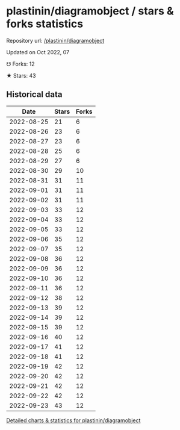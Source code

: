 # plastinin/diagramobject / stars & forks statistics

Repository url: [/plastinin/diagramobject](https://github.com/plastinin/diagramobject)

Updated on Oct 2022, 07

☋ Forks: 12

★ Stars: 43

## Historical data
| Date | Stars | Forks |
|------|-------|-------|
| 2022-08-25 | 21 | 6 | 
| 2022-08-26 | 23 | 6 | 
| 2022-08-27 | 23 | 6 | 
| 2022-08-28 | 25 | 6 | 
| 2022-08-29 | 27 | 6 | 
| 2022-08-30 | 29 | 10 | 
| 2022-08-31 | 31 | 11 | 
| 2022-09-01 | 31 | 11 | 
| 2022-09-02 | 31 | 11 | 
| 2022-09-03 | 33 | 12 | 
| 2022-09-04 | 33 | 12 | 
| 2022-09-05 | 33 | 12 | 
| 2022-09-06 | 35 | 12 | 
| 2022-09-07 | 35 | 12 | 
| 2022-09-08 | 36 | 12 | 
| 2022-09-09 | 36 | 12 | 
| 2022-09-10 | 36 | 12 | 
| 2022-09-11 | 36 | 12 | 
| 2022-09-12 | 38 | 12 | 
| 2022-09-13 | 39 | 12 | 
| 2022-09-14 | 39 | 12 | 
| 2022-09-15 | 39 | 12 | 
| 2022-09-16 | 40 | 12 | 
| 2022-09-17 | 41 | 12 | 
| 2022-09-18 | 41 | 12 | 
| 2022-09-19 | 42 | 12 | 
| 2022-09-20 | 42 | 12 | 
| 2022-09-21 | 42 | 12 | 
| 2022-09-22 | 42 | 12 | 
| 2022-09-23 | 43 | 12 | 


[Detailed charts & statistics for plastinin/diagramobject](https://reviewgithub.com/rep/plastinin/diagramobject)
